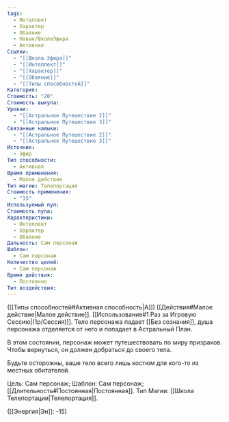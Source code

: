 ```yaml
---
tags:
  - Интеллект
  - Характер
  - Обаяние
  - Навык/ШколаЭфира
  - Активная
Ссылки:
  - "[[Школа Эфира]]"
  - "[[Интеллект]]"
  - "[[Характер]]"
  - "[[Обаяние]]"
  - "[[Типы способностей]]"
Категория: 
Стоимость: "20"
Стоимость выкупа: 
Уровни:
  - "[[Астральное Путешествие 2]]"
  - "[[Астральное Путешествие 3]]"
Связанные навыки:
  - "[[Астральное Путешествие 2]]"
  - "[[Астральное Путешествие 3]]"
Источник:
  - Эфир
Тип способности:
  - Активная
Время применения:
  - Малое действие
Тип магии: Телепортация
Стоимость применения:
  - "15"
Используемый пул: 
Стоимость пула: 
Характеристики:
  - Интеллект
  - Характер
  - Обаяние
Дальность: Сам персонаж
Шаблон:
  - Сам персонаж
Количество целей:
  - Сам персонаж
Время действия:
  - Постоянно
Тип воздействия:
---
```

([[Типы способностей#Активная способность|А]]) [[Действия#Малое действие|Малое действие]]. [[Использование#1 Раз за Игровую Сессию|(1р/Сессия)]]. Тело персонажа падает [[Без сознания]], душа персонажа отделяется от него и попадает в Астральный План.

В этом состоянии, персонаж может путешествовать по миру призраков. Чтобы вернуться, он должен добраться до своего тела. 

Будьте осторожны, ваше тело всего лишь костюм для кого-то из местных обитателей. 

Цель: Сам персонаж; Шаблон: Сам персонаж; [[Длительность#Постоянная|Постоянная]]. Тип Магии: [[Школа Телепортации|Телепортация]].

([[Энергия|Эн]]: -15)